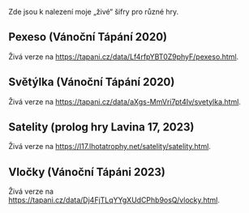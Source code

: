 Zde jsou k nalezení moje „živé“ šifry pro různé hry.

## Pexeso (Vánoční Tápání 2020)

Živá verze na https://tapani.cz/data/Lf4rfpYBT0Z9phyF/pexeso.html.

## Světýlka (Vánoční Tápání 2020)

Živá verze na https://tapani.cz/data/aXgs-MmVri7pt4Iv/svetylka.html.

## Satelity (prolog hry Lavina 17, 2023)

Živá verze na https://l17.lhotatrophy.net/satelity/satelity.html.

## Vločky (Vánoční Tápáni 2023)

Živá verze na https://tapani.cz/data/Dj4FjTLqYYgXUdCPhb9osQ/vlocky.html.
